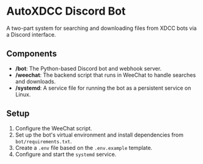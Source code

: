 # AutoXDCC Discord Bot

A two-part system for searching and downloading files from XDCC bots via a Discord interface.

## Components

*   **/bot**: The Python-based Discord bot and webhook server.
*   **/weechat**: The backend script that runs in WeeChat to handle searches and downloads.
*   **/systemd**: A service file for running the bot as a persistent service on Linux.

## Setup

1.  Configure the WeeChat script.
2.  Set up the bot's virtual environment and install dependencies from `bot/requirements.txt`.
3.  Create a `.env` file based on the `.env.example` template.
4.  Configure and start the `systemd` service.
